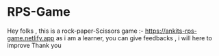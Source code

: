 # RPS-Game
Hey folks , this is a rock-paper-Scissors game  :- https://ankits-rps-game.netlify.app
as i am a learner, you can give feedbacks , i will here to improve
Thank you 
